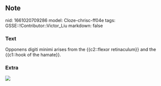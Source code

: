 ## Note
nid: 1661020709286
model: Cloze-chrisc-ff04e
tags: GSSE::!Contributor::Victor_Liu
markdown: false

### Text
Opponens digiti minimi arises from the {{c2::flexor retinaculum}} and the {{c1::hook of the hamate}}.

### Extra
<img src="paste-7293f347d1cc48da61bdf1cb010eca6f25d33adb.jpg">
